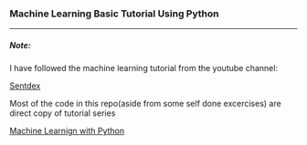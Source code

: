 <h3> Machine Learning Basic Tutorial Using Python </h3>
<hr/>
<h5>Note: </h5>
<p> I have followed the machine learning tutorial from the youtube channel:  </p>
<a href="https://www.youtube.com/channel/UCfzlCWGWYyIQ0aLC5w48gBQ">Sentdex</a>
<p> Most of the code in this repo(aside from some self done excercises) are direct copy of tutorial series </p>
<a href="https://www.youtube.com/playlist?list=PLQVvvaa0QuDfKTOs3Keq_kaG2P55YRn5v"> Machine Learnign with Python</a>

